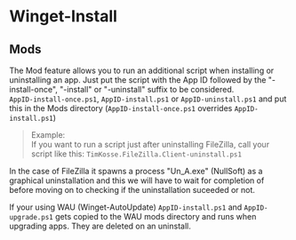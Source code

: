 # Winget-Install

## Mods

The Mod feature allows you to run an additional script when installing or uninstalling an app.
Just put the script with the App ID followed by the "-install-once", "-install" or "-uninstall" suffix to be considered.  
`AppID-install-once.ps1`, `AppID-install.ps1` or `AppID-uninstall.ps1`
and put this in the Mods directory (`AppID-install-once.ps1` overrides `AppID-install.ps1`)
> Example:  
> If you want to run a script just after uninstalling FileZilla, call your script like this:
> `TimKosse.FileZilla.Client-uninstall.ps1`

In the case of FileZilla it spawns a process "Un_A.exe" (NullSoft) as a graphical uninstallation and this we will have to wait for completion of before moving on to checking if the uninstallation suceeded or not.

If your using WAU (Winget-AutoUpdate) `AppID-install.ps1` and `AppID-upgrade.ps1` gets copied to the WAU mods directory and runs when upgrading apps.
They are deleted on an uninstall.